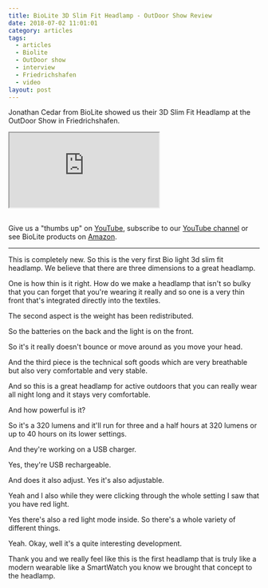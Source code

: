 ```yaml
---
title: BioLite 3D Slim Fit Headlamp - OutDoor Show Review
date: 2018-07-02 11:01:01
category: articles
tags:
  - articles
  - Biolite
  - OutDoor show
  - interview
  - Friedrichshafen
  - video
layout: post
---
```


Jonathan Cedar from BioLite showed us their 3D Slim Fit Headlamp at the OutDoor Show in Friedrichshafen.

<div class="embed-responsive embed-responsive-16by9">
    <iframe class="embed-responsive-item" src="https://www.youtube.com/embed/Q3xc5gRLCS8"></iframe>
</div>
<br>
<!--more-->

Give us a "thumbs up" on <a href="https://www.youtube.com/watch?v=Q3xc5gRLCS8"  target="_blank">YouTube</a>, subscribe to our <a  target="_blank"  href="https://www.youtube.com/channel/UCnO9Q_m9EaOCrHmmQIBVBNw?sub_confirmation=1">YouTube channel</a> or see BioLite products on <a href="https://amzn.to/2MH8JUo"  target="_blank">Amazon</a>.

---

This is completely new. So this is the very first Bio light 3d slim fit headlamp. We believe that there are three dimensions
to a great headlamp.

One is how thin is it right. How do we make a headlamp that isn't so bulky that you can forget that you're wearing it really and so one is a
very thin front that's integrated directly into the textiles.

The second aspect is the weight has been redistributed.

So the batteries on the back and the light is on the front.

So it's it really doesn't bounce or move around as you move your head.

And the third piece is the technical soft goods which are very breathable but also very comfortable and very stable.

And so this is a great headlamp for active outdoors that you can really wear all night long and it stays very comfortable.

And how powerful is it?

So it's a 320 lumens and it'll run for three and a half hours at 320 lumens or up to 40 hours on its lower settings.

And they're working on a USB charger.

Yes, they're USB rechargeable.

And does it also adjust. Yes it's also adjustable.

Yeah and I also while they were clicking through the whole setting I saw that you have red light.

Yes there's also a red light mode inside. So there's a whole variety of different things.

Yeah. Okay, well it's a quite interesting development.

Thank you and we really feel like this is the first headlamp that is truly like a modern wearable like a SmartWatch you know we brought that concept to the headlamp.
